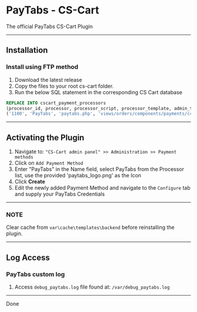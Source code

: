 # PayTabs - CS-Cart

The official PayTabs CS-Cart Plugin

- - -

## Installation

### Install using FTP method

1. Download the latest release
2. Copy the files to your root cs-cart folder.
3. Run the below SQL statement in the corresponding CS Cart database

```sql
REPLACE INTO cscart_payment_processors 
(processor_id, processor, processor_script, processor_template, admin_template, callback, type) values
('1100', 'PayTabs', 'paytabs.php', 'views/orders/components/payments/cc_outside.tpl', 'paytabs.tpl', 'N', 'P');
```

- - -

## Activating the Plugin

1. Navigate to: `"CS-Cart admin panel" >> Administration >> Payment methods`
2. Click on `Add Payment Method`
3. Enter "PayTabs" in the Name field, select PayTabs from the Processor list, use the provided 'paytabs_logo.png' as the Icon
4. Click **Create**
5. Edit the newly added Payment Method and navigate to the `Configure` tab and supply your PayTabs Credentials

- - -

### NOTE

Clear cache from `var\cache\templates\backend`​ before reinstalling the plugin.​

- - -

## Log Access

### PayTabs custom log

1. Access `debug_paytabs.log` file found at: `/var/debug_paytabs.log`

- - -

Done

